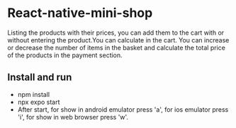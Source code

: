 React-native-mini-shop
=======================
Listing the products with their prices, you can add them to the cart with or 
without entering the product.You can calculate in the cart.
You can increase or decrease the number of items in the basket and 
calculate the total price of the products in the payment section.

Install and run
--------------------------
- npm install
- npx expo start
- After start, for show in android emulator press 'a',
  for ios emulator press 'i',
  for show in web browser press 'w'.